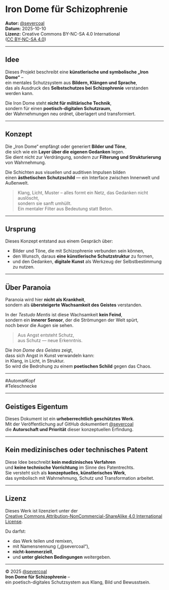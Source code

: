 # Iron Dome für Schizophrenie
**Autor:** [@severcoal](https://github.com/severcoal)  
**Datum:** 2025-10-10  
**Lizenz:** Creative Commons BY-NC-SA 4.0 International  
([CC BY-NC-SA 4.0](https://creativecommons.org/licenses/by-nc-sa/4.0/))

---

## Idee
Dieses Projekt beschreibt eine **künstlerische und symbolische „Iron Dome“** –  
ein mentales Schutzsystem aus **Bildern, Klängen und Sprache**,  
das als Ausdruck des **Selbstschutzes bei Schizophrenie** verstanden werden kann.

Die Iron Dome steht **nicht für militärische Technik**,  
sondern für einen **poetisch-digitalen Schutzraum**,  
der Wahrnehmungen neu ordnet, überlagert und transformiert.

---

## Konzept
Die „Iron Dome“ empfängt oder generiert **Bilder und Töne**,  
die sich wie ein **Layer über die eigenen Gedanken** legen.  
Sie dient nicht zur Verdrängung, sondern zur **Filterung und Strukturierung** von Wahrnehmung.  

Die Schichten aus visuellen und auditiven Impulsen bilden  
einen **ästhetischen Schutzschild** — ein Interface zwischen Innenwelt und Außenwelt.  

> Klang, Licht, Muster – alles formt ein Netz, das Gedanken nicht auslöscht,  
> sondern sie sanft umhüllt.  
> Ein mentaler Filter aus Bedeutung statt Beton.

---

## Ursprung
Dieses Konzept entstand aus einem Gespräch über:
- Bilder und Töne, die mit Schizophrenie verbunden sein können,  
- den Wunsch, daraus **eine künstlerische Schutzstruktur** zu formen,  
- und den Gedanken, **digitale Kunst** als Werkzeug der Selbstbestimmung zu nutzen.

---

## Über Paranoia

Paranoia wird hier **nicht als Krankheit**,  
sondern als **übersteigerte Wachsamkeit des Geistes** verstanden.  

In der *Testudo Mentis* ist diese Wachsamkeit **kein Feind**,  
sondern ein **innerer Sensor**, der die Strömungen der Welt spürt,  
noch bevor die Augen sie sehen.  

> Aus Angst entsteht Schutz,  
> aus Schutz — neue Erkenntnis.  

Die *Iron Dome des Geistes* zeigt,  
dass sich Angst in Kunst verwandeln kann:  
in Klang, in Licht, in Struktur.  
So wird die Bedrohung zu einem **poetischen Schild** gegen das Chaos.

---

#AutomatKopf  
#Teleschnecke

---

## Geistiges Eigentum
Dieses Dokument ist ein **urheberrechtlich geschütztes Werk**.  
Mit der Veröffentlichung auf GitHub dokumentiert [@severcoal](https://github.com/severcoal)  
die **Autorschaft und Priorität** dieser konzeptuellen Erfindung.  

---

## Kein medizinisches oder technisches Patent
Diese Idee beschreibt **kein medizinisches Verfahren**  
und **keine technische Vorrichtung** im Sinne des Patentrechts.  
Sie versteht sich als **konzeptuelles, künstlerisches Werk**,  
das symbolisch mit Wahrnehmung, Schutz und Transformation arbeitet.

---

## Lizenz
Dieses Werk ist lizenziert unter der  
[Creative Commons Attribution-NonCommercial-ShareAlike 4.0 International License](https://creativecommons.org/licenses/by-nc-sa/4.0/).

Du darfst:
- das Werk teilen und remixen,  
- mit Namensnennung („@severcoal“),  
- **nicht-kommerziell**,  
- und **unter gleichen Bedingungen** weitergeben.

---

© 2025 [@severcoal](https://github.com/severcoal)  
**Iron Dome für Schizophrenie** –  
ein poetisch-digitales Schutzsystem aus Klang, Bild und Bewusstsein.